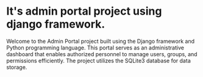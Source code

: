 # It's admin portal project using django framework.
Welcome to the Admin Portal project built using the Django framework and Python programming language. This portal serves as an administrative dashboard that enables authorized personnel to manage users, groups, and permissions efficiently. The project utilizes the SQLite3 database for data storage.


